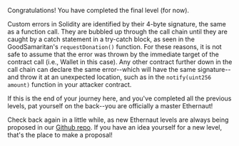 Congratulations! You have completed the final level (for now). 

Custom errors in Solidity are identified by their 4-byte signature, the same as a function call. They are bubbled up through the call chain until they are caught by a catch statement in a try-catch block, as seen in the GoodSamaritan's `requestDonation()` function. For these reasons, it is not safe to assume that the error was thrown by the immediate target of the contract call (i.e., Wallet in this case). Any other contract further down in the call chain can declare the same error--which will have the same signature--and throw it at an unexpected location, such as in the `notify(uint256 amount)` function in your attacker contract.

If this is the end of your journey here, and you've completed all the previous levels, pat yourself on the back--you are officially a master Ethernaut!

Check back again in a little while, as new Ethernaut levels are always being proposed in our [Github repo](https://github.com/OpenZeppelin/ethernaut). If you have an idea yourself for a new level, that's the place to make a proposal!
